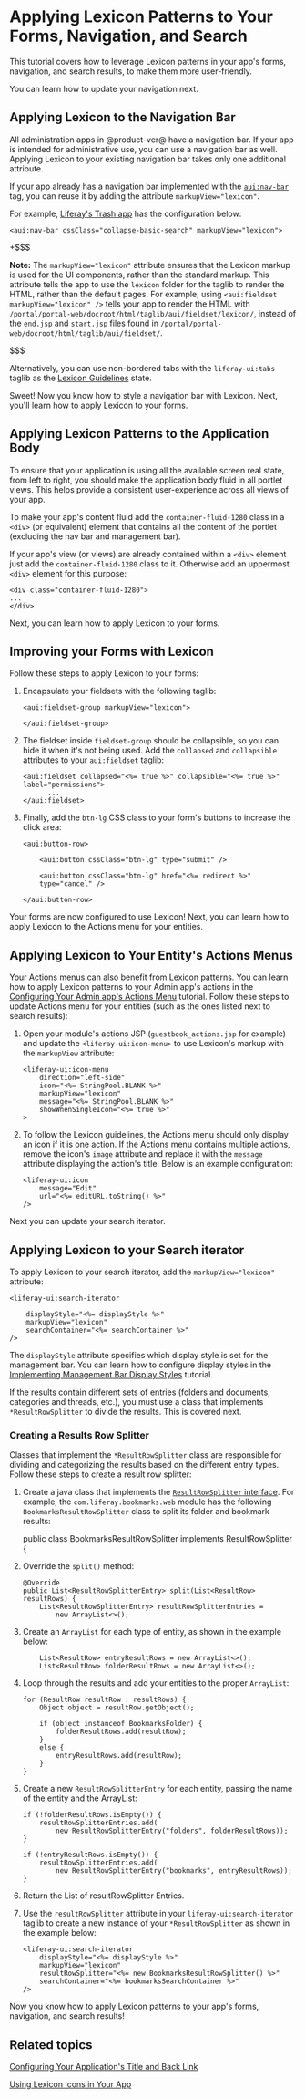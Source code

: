 # Applying Lexicon Patterns to Your Forms, Navigation, and Search [](id=applying-lexicon-patterns-to-forms-navigation-and-search)

This tutorial covers how to leverage Lexicon patterns in your app's forms, 
navigation, and search results, to make them more user-friendly.

You can learn how to update your navigation next.

## Applying Lexicon to the Navigation Bar [](id=applying-lexicon-to-the-navigation-bar)

All administration apps in @product-ver@ have a navigation bar. If your app is 
intended for administrative use, you can use a navigation bar as well. Applying 
Lexicon to your existing navigation bar takes only one additional attribute. 

If your app already has a navigation bar implemented with the [`aui:nav-bar`](@platform-ref@/7.0-latest/taglibs/util-taglib/aui/nav-bar.html)
tag, you can reuse it by adding the attribute `markupView="lexicon"`.

For example, [Liferay's Trash app](https://github.com/liferay/liferay-portal/blob/7.0.x/modules/apps/web-experience/trash/trash-web/src/main/resources/META-INF/resources/navigation.jsp)
has the configuration below:

    <aui:nav-bar cssClass="collapse-basic-search" markupView="lexicon">

+$$$

**Note:** The `markupView="lexicon"` attribute ensures that the Lexicon markup 
is used for the UI components, rather than the standard markup. This attribute 
tells the app to use the `lexicon` folder for the taglib to render the HTML, 
rather than the default pages. For example, using 
`<aui:fieldset markupView="lexicon" />` tells your app to render the HTML with 
`/portal/portal-web/docroot/html/taglib/aui/fieldset/lexicon/`, instead of the 
`end.jsp` and `start.jsp` files found in 
`/portal/portal-web/docroot/html/taglib/aui/fieldset/`.

$$$

Alternatively, you can use non-bordered tabs with the `liferay-ui:tabs` taglib 
as the [Lexicon Guidelines](https://lexicondesign.io/docs/patterns/nav%20tabs.html) 
state. 

Sweet! Now you know how to style a navigation bar with Lexicon. Next, you'll 
learn how to apply Lexicon to your forms. 

## Applying Lexicon Patterns to the Application Body [](id=applying-lexicon-patterns-to-the-application-body)

To ensure that your application is using all the available screen real state, 
from left to right, you should make the application body fluid in all portlet 
views. This helps provide a consistent user-experience across all views of your 
app.

To make your app's content fluid add the `container-fluid-1280` class in a 
`<div>` (or equivalent) element that contains all the content of the portlet 
(excluding the nav bar and management bar).

If your app's view (or views) are already contained within a `<div>` element 
just add the `container-fluid-1280` class to it. Otherwise add an uppermost 
`<div>` element for this purpose:

    <div class="container-fluid-1280">
    ...
    </div>

Next, you can learn how to apply Lexicon to your forms.

## Improving your Forms with Lexicon [](id=improving-your-forms-with-lexicon)

Follow these steps to apply Lexicon to your forms:

1.  Encapsulate your fieldsets with the following taglib:

        <aui:fieldset-group markupView="lexicon">

        </aui:fieldset-group>

2.  The fieldset inside `fieldset-group` should be collapsible, so you can hide 
    it when it's not being used. Add the `collapsed` and `collapsible` 
    attributes to your `aui:fieldset` taglib:

        <aui:fieldset collapsed="<%= true %>" collapsible="<%= true %>"
        label="permissions">
              ...
        </aui:fieldset>

3.  Finally, add the `btn-lg` CSS class to your form's buttons to increase the 
    click area:

        <aui:button-row>

            <aui:button cssClass="btn-lg" type="submit" />

            <aui:button cssClass="btn-lg" href="<%= redirect %>"
            type="cancel" />

        </aui:button-row>

Your forms are now configured to use Lexicon! Next, you can learn how to apply 
Lexicon to the Actions menu for your entities. 

## Applying Lexicon to Your Entity's Actions Menus [](id=applying-lexicon-to-your-entitys-actions-menus)

Your Actions menus can also benefit from Lexicon patterns. You can learn how 
to apply Lexicon patterns to your Admin app's actions in the 
[Configuring Your Admin app's Actions Menu](/develop/tutorials/-/knowledge_base/7-0/configuring-your-admin-apps-actions-menu) 
tutorial. Follow these steps to update Actions menu for your entities 
(such as the ones listed next to search results):

1.  Open your module's actions JSP (`guestbook_actions.jsp` for example) and 
    update the `<liferay-ui:icon-menu>` to use Lexicon's markup with the 
    `markupView` attribute:

        <liferay-ui:icon-menu
            direction="left-side"
            icon="<%= StringPool.BLANK %>"
            markupView="lexicon"
            message="<%= StringPool.BLANK %>"
            showWhenSingleIcon="<%= true %>"
        >

2.  To follow the Lexicon guidelines, the Actions menu should only display an 
    icon if it is one action. If the Actions menu contains multiple actions, 
    remove the icon's `image` attribute and replace it with the `message` 
    attribute displaying the action's title. Below is an example configuration:

        <liferay-ui:icon
            message="Edit"
            url="<%= editURL.toString() %>"
        />

Next you can update your search iterator.

## Applying Lexicon to your Search iterator [](id=applying-lexicon-to-your-search-iterator)

To apply Lexicon to your search iterator, add the `markupView="lexicon"` 
attribute:

    <liferay-ui:search-iterator

        displayStyle="<%= displayStyle %>"
        markupView="lexicon"
        searchContainer="<%= searchContainer %>"
    />

The `displayStyle` attribute specifies which display style is set for the 
management bar. You can learn how to configure display styles in the 
[Implementing Management Bar Display Styles](/develop/tutorials/-/knowledge_base/7-0/implementing-the-management-bar-display-styles) 
tutorial.

If the results contain different sets of entries (folders and documents, 
categories and threads, etc.), you must use a class that implements 
`*ResultRowSplitter` to divide the results. This is covered next.

### Creating a Results Row Splitter [](id=creating-a-results-row-splitter)

Classes that implement the `*ResultRowSplitter` class are responsible for dividing and categorizing the 
results based on the different entry types. Follow these steps to create a 
result row splitter:

1.  Create a java class that implements the [`ResultRowSplitter` interface](@platform-ref@/7.0-latest/javadocs/portal-kernel/com/liferay/portal/kernel/dao/search/ResultRowSplitter.html).
For example, the `com.liferay.bookmarks.web` module has the following 
`BookmarksResultRowSplitter` class to split its folder and bookmark results:

    public class BookmarksResultRowSplitter implements ResultRowSplitter {

2.  Override the `split()` method:

    	@Override
    	public List<ResultRowSplitterEntry> split(List<ResultRow> resultRows) {
    		List<ResultRowSplitterEntry> resultRowSplitterEntries =
    			new ArrayList<>();

3.  Create an `ArrayList` for each type of entity, as shown in the example below:

    		List<ResultRow> entryResultRows = new ArrayList<>();
    		List<ResultRow> folderResultRows = new ArrayList<>();

4.  Loop through the results and add your entities to the proper `ArrayList`:

        for (ResultRow resultRow : resultRows) {
        	Object object = resultRow.getObject();

        	if (object instanceof BookmarksFolder) {
        		folderResultRows.add(resultRow);
        	}
        	else {
        		entryResultRows.add(resultRow);
        	}
        }

5.  Create a new `ResultRowSplitterEntry` for each entity, passing the name of 
    the entity and the ArrayList:

        if (!folderResultRows.isEmpty()) {
        	resultRowSplitterEntries.add(
        		new ResultRowSplitterEntry("folders", folderResultRows));
        }

        if (!entryResultRows.isEmpty()) {
        	resultRowSplitterEntries.add(
        		new ResultRowSplitterEntry("bookmarks", entryResultRows));
        }

6.  Return the List of resultRowSplitter Entries.

7.  Use the `resultRowSplitter` attribute in your `liferay-ui:search-iterator` 
    taglib to create a new instance of your `*ResultRowSplitter` as shown in the 
    example below:

        <liferay-ui:search-iterator
            displayStyle="<%= displayStyle %>"
            markupView="lexicon"
            resultRowSplitter="<%= new BookmarksResultRowSplitter() %>"
            searchContainer="<%= bookmarksSearchContainer %>"
        />

Now you know how to apply Lexicon patterns to your app's forms, navigation, and 
search results!

## Related topics [](id=related-topics)

[Configuring Your Application's Title and Back Link](/develop/tutorials/-/knowledge_base/7-0/configuring-your-applications-title-and-back-link)

[Using Lexicon Icons in Your App](/develop/tutorials/-/knowledge_base/7-0/using-lexicon-icons-in-your-app)
